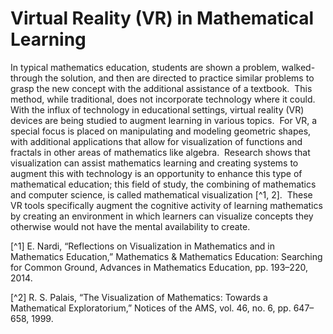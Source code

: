 # Virtual Reality (VR) in Mathematical Learning

In typical mathematics education, students are shown a problem, walked-through the solution, and then are directed to practice similar problems to grasp the new concept with the additional assistance of a textbook.  This method, while traditional, does not incorporate technology where it could.  With the influx of technology in educational settings, virtual reality (VR) devices are being studied to augment learning in various topics.  For VR, a special focus is placed on manipulating and modeling geometric shapes, with additional applications that allow for visualization of functions and fractals in other areas of mathematics like algebra.  Research shows that visualization can assist mathematics learning and creating systems to augment this with technology is an opportunity to enhance this type of mathematical education; this field of study, the combining of mathematics and computer science, is called mathematical visualization [^1, 2].  These VR tools specifically augment the cognitive activity of learning mathematics by creating an environment in which learners can visualize concepts they otherwise would not have the mental availability to create. 

[^1] E. Nardi, “Reflections on Visualization in Mathematics and in Mathematics Education,” Mathematics & Mathematics Education: Searching for Common Ground, Advances in Mathematics Education, pp. 193–220, 2014.

[^2] R. S. Palais, “The Visualization of Mathematics: Towards a Mathematical Exploratorium,” Notices of the AMS, vol. 46, no. 6, pp. 647–658, 1999.
